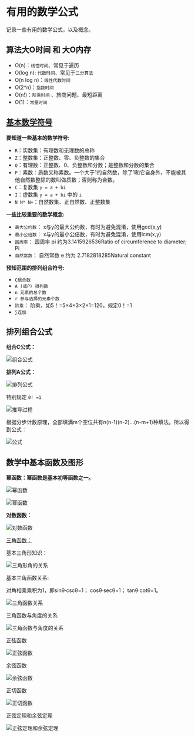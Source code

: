 # 有用的数学公式

记录一些有用的数学公式，以及概念。

## 算法大O时间 和 大O内存

- O(n)：`线性时间`、常见于遍历
- O(log n): `代数时间`、常见于`二分算法`
- O(n log n)：`线性代数时间`
- O(2^n)：`指数时间`
- O(n!)：`阶乘时间` 、旅商问题、最短距离
- O(1)：`常量时间`

## [基本数学符号](https://baike.baidu.com/item/%E6%95%B0%E5%AD%A6%E7%AC%A6%E5%8F%B7/685756?fr=aladdin)

**要知道一些基本的数学符号:**

- `R`：实数集：有理数和无理数的总称
- `Z`：整数集：正整数、零、负整数的集合
- `Q`：有理数：正整数、0、负整数和分数；是整数和分数的集合
- `P`：素数：质数又称素数。一个大于1的自然数，除了1和它自身外，不能被其他自然数整除的数叫做质数；否则称为合数。
- `C`：复数集 `y = a + bi`
- `I`：虚数集 `y = a + bi` 中的 `i`
- `N N* N+`：自然数集、正自然数、正整数集
  
**一些比较重要的数学概念:**

- `最大公约数`： x与y的最大公约数，有时为避免混淆，使用gcd(x,y)
- `最小公倍数`： x与y的最小公倍数，有时为避免混淆，使用lcm(x,y)
- `圆周率`： 圆周率 pi 约为3.1415926536Ratio of circumference to diameter; Pi
- `自然常数`： 自然常数 e 约为 2.7182818285Natural constant

**预知范围的排列组合符号:**

- `C组合数`
- `A (或P) 排列数`
- `n 元素的总个数`
- `r 参与选择的元素个数`
- `阶乘`： 阶乘，如5！=5×4×3×2×1=120，规定0！=1
- `∑连加`

## 排列组合公式

**组合C公式：**

![组合公式](https://bkimg.cdn.bcebos.com/pic/279759ee3d6d55fb34fde7ec66224f4a21a4ddc5)

**排列A公式：**

![排列公式](https://bkimg.cdn.bcebos.com/pic/9213b07eca806538127faa2098dda144ad34826f)

特别规定 `0! =1`

![推导过程](https://bkimg.cdn.bcebos.com/pic/9e3df8dcd100baa16fa4618c4810b912c8fc2e78?x-bce-process=image/resize,m_lfit,w_250,h_250,limit_1)

根据分步计数原理，全部填满m个空位共有n(n-1)(n-2)…(n-m+1)种填法。所以得到公式：

![公式](https://bkimg.cdn.bcebos.com/pic/fcfaaf51f3deb48fe64e8de9ff1f3a292df578e5)

## 数学中基本函数及图形

**幂函数：幂函数是基本初等函数之一。**

![幂函数](https://bkimg.cdn.bcebos.com/pic/b21bb051f81986184cd0526340ed2e738ad4e646?x-bce-process=image/crop,x_0,y_0,w_488,h_322/watermark,g_7,image_d2F0ZXIvYmFpa2U4MA==,xp_5,yp_5)

![幂函数](https://bkimg.cdn.bcebos.com/pic/8b13632762d0f703115c035202fa513d2797c556?x-bce-process=image/crop,x_0,y_0,w_706,h_466/watermark,g_7,image_d2F0ZXIvYmFpa2U5Mg==,xp_5,yp_5)

**对数函数：**

![对数函数](https://bkimg.cdn.bcebos.com/pic/b8014a90f603738d0e94646db11bb051f919eca7?x-bce-process=image/watermark,g_7,image_d2F0ZXIvYmFpa2UxMTY=,xp_5,yp_5)

[三角函数：](https://baike.baidu.com/item/%E4%B8%89%E8%A7%92%E5%87%BD%E6%95%B0/1652457)

基本三角形知识：

![三角形角的关系](https://bkimg.cdn.bcebos.com/pic/9825bc315c6034a8eb16696fc81349540823766c?x-bce-process=image/resize,m_lfit,w_268,limit_1)

基本三角函数关系:

对角相乘乘积为1，即sinθ·cscθ=1； cosθ·secθ=1； tanθ·cotθ=1。

![三角函数关系](https://bkimg.cdn.bcebos.com/pic/9e3df8dcd100baa14f294a4c4d10b912c8fc2e3b?x-bce-process=image/watermark,g_7,image_d2F0ZXIvYmFpa2U3Mg==,xp_5,yp_5)

三角函数与角度的关系

![三角函数与角度的关系](https://bkimg.cdn.bcebos.com/pic/a2cc7cd98d1001e96aed3a2cb50e7bec54e7973b?x-bce-process=image/watermark,g_7,image_d2F0ZXIvYmFpa2UyMjA=,xp_5,yp_5)

正弦函数

![正弦函数](https://bkimg.cdn.bcebos.com/pic/960a304e251f95ca9914cdb5cf177f3e660952cb?x-bce-process=image/watermark,g_7,image_d2F0ZXIvYmFpa2U4MA==,xp_5,yp_5)

余弦函数

![余弦函数](https://bkimg.cdn.bcebos.com/pic/0eb30f2442a7d93385e25f6da34bd11373f00161?x-bce-process=image/watermark,g_7,image_d2F0ZXIvYmFpa2U4MA==,xp_5,yp_5)

正切函数

![正切函数](https://bkimg.cdn.bcebos.com/pic/54fbb2fb43166d22324e9954442309f79052d231?x-bce-process=image/watermark,g_7,image_d2F0ZXIvYmFpa2U4MA==,xp_5,yp_5)

正弦定理和余弦定理

![正弦定理和余弦定理](https://bkimg.cdn.bcebos.com/pic/b21bb051f819861884fd890d4ded2e738ad4e685?x-bce-process=image/watermark,g_7,image_d2F0ZXIvYmFpa2U4MA==,xp_5,yp_5)
